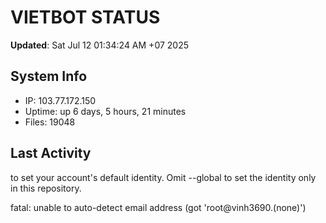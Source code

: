 # VIETBOT STATUS
**Updated**: Sat Jul 12 01:34:24 AM +07 2025

## System Info
- IP: 103.77.172.150
- Uptime: up 6 days, 5 hours, 21 minutes
- Files: 19048

## Last Activity

to set your account's default identity.
Omit --global to set the identity only in this repository.

fatal: unable to auto-detect email address (got 'root@vinh3690.(none)')
